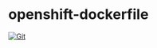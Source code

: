 # openshift-dockerfile

[![Git](https://app.soluble.cloud/api/v1/public/badges/01fc9602-f65b-4435-aac7-55cffc7b301e.svg?orgId=762678537011)](https://app.soluble.cloud/repos/details/github.com/ryhennessy/openshift-dockerfile?orgId=762678537011)  
